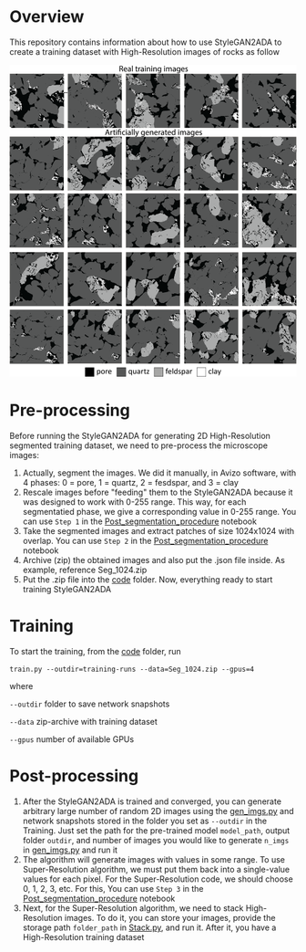 # Overview  

This repository contains information about how to use StyleGAN2ADA to create a training dataset with High-Resolution images of rocks as follow  

![Super-Resolution results for Berea sandstone](GitHub_images/image.png)

# Pre-processing  

Before running the StyleGAN2ADA for generating 2D High-Resolution segmented training dataset, we need to pre-process the microscope images:  

1. Actually, segment the images. We did it manually, in Avizo software, with 4 phases: 0 = pore, 1 = quartz, 2 = fesdspar, and 3 = clay
2. Rescale images before "feeding" them to the StyleGAN2ADA because it was designed to work with 0-255 range. This way, for each segmentatied phase, we give a corresponding value in 0-255 range. You can use ```Step 1``` in the [Post_segmentation_procedure](Post_segmentation_procedure.ipynb) notebook
3. Take the segmented images and extract patches of size 1024x1024 with overlap. You can use ```Step 2``` in the [Post_segmentation_procedure](Post_segmentation_procedure.ipynb) notebook
4. Archive (zip) the obtained images and also put the .json file inside. As example, reference Seg_1024.zip
5. Put the .zip file into the [code](stylegan2-ada-pytorch-main) folder. Now, everything ready to start training StyleGAN2ADA

# Training  

To start the training, from the [code](stylegan2-ada-pytorch-main) folder, run
```
train.py --outdir=training-runs --data=Seg_1024.zip --gpus=4
```
where  

```--outdir``` folder to save network snapshots  

```--data``` zip-archive with training dataset  

```--gpus``` number of available GPUs  

# Post-processing  

1. After the StyleGAN2ADA is trained and converged, you can generate arbitrary large number of random 2D images using the [gen_imgs.py](gen_imgs.py) and network snapshots stored in the folder you set as ```--outdir``` in the Training. Just set the path for the pre-trained model ```model_path```, output folder ```outdir```, and number of images you would like to generate ```n_imgs``` in [gen_imgs.py](gen_imgs.py) and run it
2. The algorithm will generate images with values in some range. To use Super-Resolution algorithm, we must put them back into a single-value values for each pixel. For the Super-Resolution code, we should choose 0, 1, 2, 3, etc. For this, You can use ```Step 3``` in the [Post_segmentation_procedure](Post_segmentation_procedure.ipynb) notebook
3. Next, for the Super-Resolution algorithm, we need to stack High-Resolution images. To do it, you can store your images, provide the storage path ```folder_path``` in [Stack.py](Stack.py), and run it. After it, you have a High-Resolution training dataset




